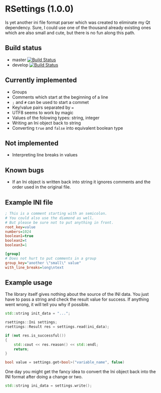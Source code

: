 RSettings (1.0.0)
=================

Is yet another ini file format parser which was created
to eliminate my Qt dependency. Sure, I could use one of
the thousand already existing ones which are also small
and cute, but there is no fun along this path.

Build status
------------

* master [![Build Status](https://travis-ci.org/r2p2/rsettings.svg?branch=master)](https://travis-ci.org/r2p2/rsettings)
* develop [![Build Status](https://travis-ci.org/r2p2/rsettings.svg?branch=develop)](https://travis-ci.org/r2p2/rsettings)

Currently implemented
---------------------

* Groups
* Comments which start at the beginning of a line
* `;` and `#` can be used to start a commet
* Key/value pairs separated by `=`
* UTF8 seems to work by magic
* Values of the folowing types: string, integer
* Writing an Ini object back to string
* Converting `true` and `false` into equivalent boolean type

Not implemented
---------------

* Interpreting line breaks in values

Known bugs
----------

* If an Ini object is written back into string it ignores comments and
  the order used in the original file.

Example INI file
----------------

```INI
; This is a comment starting with an semicolon.
# You could also use the diamond as well.
# But please be sure not to put anything in front.
root_key=value
numbers=1024
boolean1=true
boolean2=t
boolean3=1

[group]
# Does not hurt to put comments in a group
group_key="another \"small\" value"
with_line_breaks=long\ntext
```

Example usage
-------------

The library itself gives nothing about the source of
the INI data. You just have to pass a string and check
the result value for success. If anything went wrong,
it will tell you why if possible.

```C++
std::string init_data = "...";

rsettings::Ini settings;
rsettings::Result res = settings.read(ini_data);

if (not res.is_successful())
{
	std::cout << res.reason() << std::endl;
	return;
}

bool value = settings.get<bool>("variable_name", false)
```

One day you might get the fancy idea to convert the
Ini object back into the INI format after doing
a change or two. 

```C++
std::string ini_data = settings.write();
```
